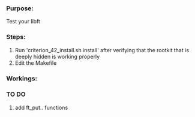 ### Purpose:
Test your libft
### Steps:
1. Run 'criterion_42_install.sh install' after verifying that the rootkit that is deeply hidden is working properly
2. Edit the Makefile
### Workings:
### TO DO
1. add ft_put.. functions
